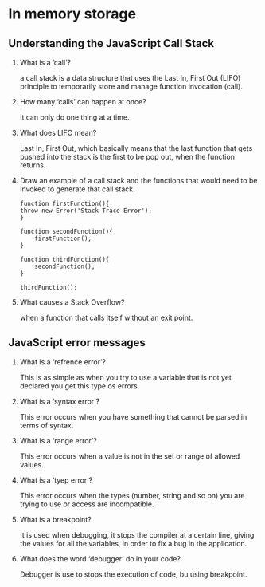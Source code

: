 # In memory storage

## Understanding the JavaScript Call Stack
1. What is a ‘call’?

    a call stack is a data structure that uses the Last In, First Out (LIFO) principle to temporarily store and manage function invocation (call).

2. How many ‘calls’ can happen at once?

    it can only do one thing at a time.

3. What does LIFO mean?

    Last In, First Out, which basically means that the last function that gets pushed into the stack is the first to be pop out, when the function returns.

4. Draw an example of a call stack and the functions that would need to be invoked to generate that call stack.
    
    ```
    function firstFunction(){
    throw new Error('Stack Trace Error');
    }

    function secondFunction(){
        firstFunction();
    }

    function thirdFunction(){
        secondFunction();
    }

    thirdFunction();
    ```
    

5. What causes a Stack Overflow?

    when a function that calls itself without an exit point.


## JavaScript error messages
1. What is a ‘refrence error’?

    This is as simple as when you try to use a variable that is not yet declared you get this type os errors.

2. What is a ‘syntax error’?
    
    This error occurs when you have something that cannot be parsed in terms of syntax. 

3. What is a ‘range error’?

    This error occurs when a value is not in the set or range of allowed values.


4. What is a ‘tyep error’?

     This error occurs when the types (number, string and so on) you are trying to use or access are incompatible.

5. What is a breakpoint?

    It is used when debugging, it stops the compiler at a certain line, giving the values for all the variables, in order to fix a bug in the application.

6. What does the word ‘debugger’ do in your code?

    Debugger is use to stops the execution of code, bu using breakpoint.